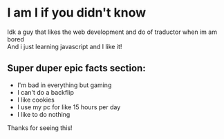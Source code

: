 # I am I if you didn't know
Idk a guy that likes the web development and do of traductor when im am bored</br>
And i just learning javascript and I like it!

## Super duper epic facts section: 
- I'm bad in everything but gaming
- I can't do a backflip
- I like cookies
- I use my pc for like 15 hours per day
- I like to do nothing

Thanks for seeing this!
